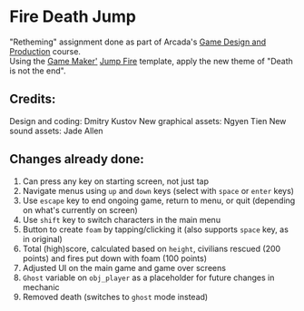 # Fire Death Jump
"Retheming" assignment done as part of Arcada's [Game Design and Production](https://www.arcada.fi/en/study-arcada/continuing-education/course-calendar/game-design-and-production) course.  
Using the [Game Maker'](https://gamemaker.io/) [Jump Fire](https://gamemaker.io/en/tutorials/fire-jump-dnd) template, apply the new theme of "Death is not the end".  
## Credits:
Design and coding: Dmitry Kustov
New graphical assets: Ngyen Tien
New sound assets: Jade Allen
## Changes already done:
1. Can press any key on starting screen, not just tap
2. Navigate menus using `up` and `down` keys (select with `space` or `enter` keys)
3. Use `escape` key to end ongoing game, return to menu, or quit (depending on what's currently on screen)
4. Use `shift` key to switch characters in the main menu
5. Button to create `foam` by tapping/clicking it (also supports `space` key, as in original)
6. Total (high)score, calculated based on `height`, civilians rescued (200 points) and fires put down with foam (100 points)
7. Adjusted UI on the main game and game over screens
8. `Ghost` variable on `obj_player` as a placeholder for future changes in mechanic
9. Removed death (switches to `ghost` mode instead)
